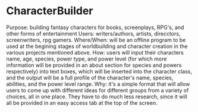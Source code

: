 # CharacterBuilder
Purpose: building fantasy characters for books, screenplays, RPG's, and other forms of entertainment
Users: writers/authors, artists, direcctors, screenwriters, rpg gamers.
Where/When: will be an offline program to be used at the begining stages of worldbuilding and character creation in the various projects mentioned above.
How: users will input their characters name, age, species, power type, and power level (for which more information will be provided in an about section for species and powers respectively) into text boxes, which will be inserted into the character class, and the output will be a full profile of the character's name, species, abilities, and the power level range.
Why: it's a simple format that will allow users to come up with different ideas for different groups from a variety of choices, all in one place. They have to do much less research, since it will all be provided in an easy access tab at the top of the screen.
